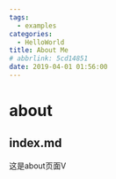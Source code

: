 ```yaml
---
tags:
  - examples
categories:
  - HelloWorld
title: About Me
# abbrlink: 5cd14851
date: 2019-04-01 01:56:00
---
```


# about
## index.md
这是about页面V